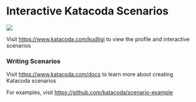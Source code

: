 # Interactive Katacoda Scenarios

[![](http://shields.katacoda.com/katacoda/kudligi/count.svg)](https://www.katacoda.com/kudligi "Get your profile on Katacoda.com")

Visit https://www.katacoda.com/kudligi to view the profile and interactive scenarios

### Writing Scenarios
Visit https://www.katacoda.com/docs to learn more about creating Katacoda scenarios

For examples, visit https://github.com/katacoda/scenario-example
